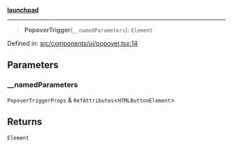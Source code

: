 [**launchpad**](index.md)

***

> **PopoverTrigger**(`__namedParameters`): `Element`

Defined in: [src/components/ui/popover.tsx:14](https://github.com/victorbratov/launchpad/blob/35b0965dd86b05a55a9206d809917613bd599c25/src/components/ui/popover.tsx#L14)

## Parameters

### \_\_namedParameters

`PopoverTriggerProps` & `RefAttributes`\<`HTMLButtonElement`\>

## Returns

`Element`
